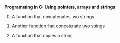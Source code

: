 **Programming in C: Using pointers, arrays and strings**

0. A function that concatenates two strings

1. Another function that concatenate two strings

2. A function that copies a string

